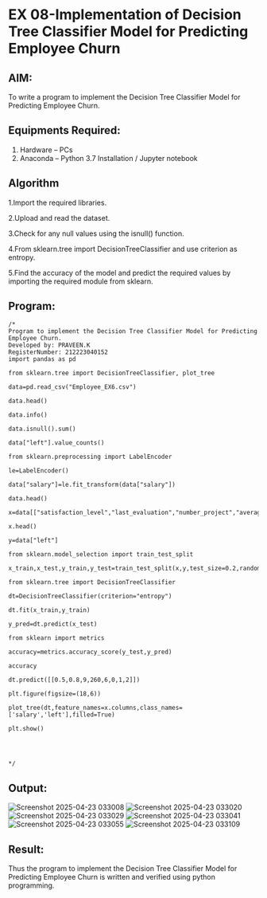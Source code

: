 # EX 08-Implementation of Decision Tree Classifier Model for Predicting Employee Churn

## AIM:
To write a program to implement the Decision Tree Classifier Model for Predicting Employee Churn.

## Equipments Required:

1. Hardware – PCs
2. Anaconda – Python 3.7 Installation / Jupyter notebook

## Algorithm
1.Import the required libraries.


2.Upload and read the dataset.


3.Check for any null values using the isnull() function.


4.From sklearn.tree import DecisionTreeClassifier and use criterion as entropy.


5.Find the accuracy of the model and predict the required values by importing the required module from sklearn.

## Program:
```
/*
Program to implement the Decision Tree Classifier Model for Predicting Employee Churn.
Developed by: PRAVEEN.K
RegisterNumber: 212223040152
import pandas as pd

from sklearn.tree import DecisionTreeClassifier, plot_tree

data=pd.read_csv("Employee_EX6.csv")

data.head()

data.info()

data.isnull().sum()

data["left"].value_counts()

from sklearn.preprocessing import LabelEncoder

le=LabelEncoder()

data["salary"]=le.fit_transform(data["salary"])

data.head()

x=data[["satisfaction_level","last_evaluation","number_project","average_montly_hours","time_spend_company","Work_accident","promotion_last_5years","salary"]]

x.head()

y=data["left"]

from sklearn.model_selection import train_test_split

x_train,x_test,y_train,y_test=train_test_split(x,y,test_size=0.2,random_state=100)

from sklearn.tree import DecisionTreeClassifier

dt=DecisionTreeClassifier(criterion="entropy")

dt.fit(x_train,y_train)

y_pred=dt.predict(x_test)

from sklearn import metrics

accuracy=metrics.accuracy_score(y_test,y_pred)

accuracy

dt.predict([[0.5,0.8,9,260,6,0,1,2]])

plt.figure(figsize=(18,6))

plot_tree(dt,feature_names=x.columns,class_names=['salary','left'],filled=True)

plt.show()




*/
```

## Output:
![Screenshot 2025-04-23 033008](https://github.com/user-attachments/assets/4e448514-e861-455a-b45a-8cba05ce0a6e)
![Screenshot 2025-04-23 033020](https://github.com/user-attachments/assets/5b7adf7d-1a38-4e5b-9431-7ecbf7740730)
![Screenshot 2025-04-23 033029](https://github.com/user-attachments/assets/7eb61771-cb52-44c4-9667-326b8f0cb2b4)
![Screenshot 2025-04-23 033041](https://github.com/user-attachments/assets/0825f2e2-f096-4f99-8d88-7f12da52ffcc)
![Screenshot 2025-04-23 033055](https://github.com/user-attachments/assets/b5837ea8-26e8-4ac9-887a-fd574fc7c58f)
![Screenshot 2025-04-23 033109](https://github.com/user-attachments/assets/acca8d8f-86ad-499a-92ad-5f1f61c5aa96)



## Result:
Thus the program to implement the  Decision Tree Classifier Model for Predicting Employee Churn is written and verified using python programming.
